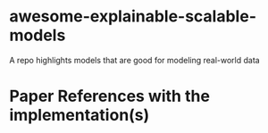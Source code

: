 # awesome-explainable-scalable-models
A repo highlights models that are good for modeling real-world data


# Paper References with the implementation(s)
